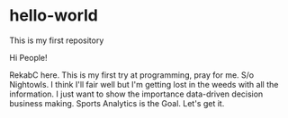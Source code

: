 # hello-world
This is my first repository

Hi People! 

RekabC here. This is my first try at programming, pray for me. S/o Nightowls.
I think I'll fair well but I'm getting lost in the weeds with all the information. 
I just want to show the importance data-driven decision business making.
Sports Analytics is the Goal. Let's get it.
